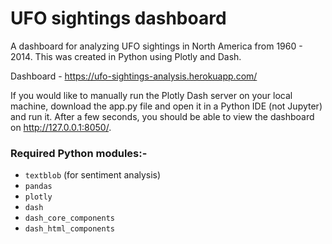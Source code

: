 # UFO sightings dashboard
A dashboard for analyzing UFO sightings in North America from 1960 - 2014. This was created in Python using Plotly and Dash.

Dashboard - https://ufo-sightings-analysis.herokuapp.com/

If you would like to manually run the Plotly Dash server on your local machine, download the app.py file and open it in a Python IDE (not Jupyter) and run it. After a few seconds, you should be able to view the dashboard on http://127.0.0.1:8050/.

### Required Python modules:-
- `textblob` (for sentiment analysis)
- `pandas`
- `plotly`
- `dash`
- `dash_core_components`
- `dash_html_components`
